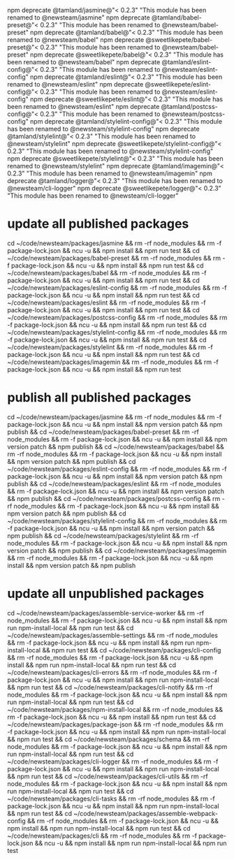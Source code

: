 
npm deprecate @tamland/jasmine@"< 0.2.3" "This module has been renamed to @newsteam/jasmine"
npm deprecate @tamland/babel-preset@"< 0.2.3" "This module has been renamed to @newsteam/babel-preset"
npm deprecate @tamland/babel@"< 0.2.3" "This module has been renamed to @newsteam/babel"
npm deprecate @sweetlikepete/babel-preset@"< 0.2.3" "This module has been renamed to @newsteam/babel-preset"
npm deprecate @sweetlikepete/babel@"< 0.2.3" "This module has been renamed to @newsteam/babel"
npm deprecate @tamland/eslint-config@"< 0.2.3" "This module has been renamed to @newsteam/eslint-config"
npm deprecate @tamland/eslint@"< 0.2.3" "This module has been renamed to @newsteam/eslint"
npm deprecate @sweetlikepete/eslint-config@"< 0.2.3" "This module has been renamed to @newsteam/eslint-config"
npm deprecate @sweetlikepete/eslint@"< 0.2.3" "This module has been renamed to @newsteam/eslint"
npm deprecate @tamland/postcss-config@"< 0.2.3" "This module has been renamed to @newsteam/postcss-config"
npm deprecate @tamland/stylelint-config@"< 0.2.3" "This module has been renamed to @newsteam/stylelint-config"
npm deprecate @tamland/stylelint@"< 0.2.3" "This module has been renamed to @newsteam/stylelint"
npm deprecate @sweetlikepete/stylelint-config@"< 0.2.3" "This module has been renamed to @newsteam/stylelint-config"
npm deprecate @sweetlikepete/stylelint@"< 0.2.3" "This module has been renamed to @newsteam/stylelint"
npm deprecate @tamland/imagemin@"< 0.2.3" "This module has been renamed to @newsteam/imagemin"
npm deprecate @tamland/logger@"< 0.2.3" "This module has been renamed to @newsteam/cli-logger"
npm deprecate @sweetlikepete/logger@"< 0.2.3" "This module has been renamed to @newsteam/cli-logger"

# update all published packages

cd ~/code/newsteam/packages/jasmine                 && rm -rf node_modules && rm -f package-lock.json && ncu -u && npm install && npm run test &&
cd ~/code/newsteam/packages/babel-preset            && rm -rf node_modules && rm -f package-lock.json && ncu -u && npm install && npm run test &&
cd ~/code/newsteam/packages/babel                   && rm -rf node_modules && rm -f package-lock.json && ncu -u && npm install && npm run test &&
cd ~/code/newsteam/packages/eslint-config           && rm -rf node_modules && rm -f package-lock.json && ncu -u && npm install && npm run test &&
cd ~/code/newsteam/packages/eslint                  && rm -rf node_modules && rm -f package-lock.json && ncu -u && npm install && npm run test &&
cd ~/code/newsteam/packages/postcss-config          && rm -rf node_modules && rm -f package-lock.json && ncu -u && npm install && npm run test &&
cd ~/code/newsteam/packages/stylelint-config        && rm -rf node_modules && rm -f package-lock.json && ncu -u && npm install && npm run test &&
cd ~/code/newsteam/packages/stylelint               && rm -rf node_modules && rm -f package-lock.json && ncu -u && npm install && npm run test &&
cd ~/code/newsteam/packages/imagemin                && rm -rf node_modules && rm -f package-lock.json && ncu -u && npm install && npm run test

# publish all published packages

cd ~/code/newsteam/packages/jasmine                 && rm -rf node_modules && rm -f package-lock.json && ncu -u && npm install && npm version patch && npm publish &&
cd ~/code/newsteam/packages/babel-preset            && rm -rf node_modules && rm -f package-lock.json && ncu -u && npm install && npm version patch && npm publish &&
cd ~/code/newsteam/packages/babel                   && rm -rf node_modules && rm -f package-lock.json && ncu -u && npm install && npm version patch && npm publish &&
cd ~/code/newsteam/packages/eslint-config           && rm -rf node_modules && rm -f package-lock.json && ncu -u && npm install && npm version patch && npm publish &&
cd ~/code/newsteam/packages/eslint                  && rm -rf node_modules && rm -f package-lock.json && ncu -u && npm install && npm version patch && npm publish &&
cd ~/code/newsteam/packages/postcss-config          && rm -rf node_modules && rm -f package-lock.json && ncu -u && npm install && npm version patch && npm publish &&
cd ~/code/newsteam/packages/stylelint-config        && rm -rf node_modules && rm -f package-lock.json && ncu -u && npm install && npm version patch && npm publish &&
cd ~/code/newsteam/packages/stylelint               && rm -rf node_modules && rm -f package-lock.json && ncu -u && npm install && npm version patch && npm publish &&
cd ~/code/newsteam/packages/imagemin                && rm -rf node_modules && rm -f package-lock.json && ncu -u && npm install && npm version patch && npm publish

# update all unpublished packages

cd ~/code/newsteam/packages/assemble-service-worker && rm -rf node_modules && rm -f package-lock.json && ncu -u && npm install && npm run npm-install-local && npm run test &&
cd ~/code/newsteam/packages/assemble-settings       && rm -rf node_modules && rm -f package-lock.json && ncu -u && npm install && npm run npm-install-local && npm run test &&
cd ~/code/newsteam/packages/cli-config              && rm -rf node_modules && rm -f package-lock.json && ncu -u && npm install && npm run npm-install-local && npm run test &&
cd ~/code/newsteam/packages/cli-errors              && rm -rf node_modules && rm -f package-lock.json && ncu -u && npm install && npm run npm-install-local && npm run test &&
cd ~/code/newsteam/packages/cli-notify              && rm -rf node_modules && rm -f package-lock.json && ncu -u && npm install && npm run npm-install-local && npm run test &&
cd ~/code/newsteam/packages/npm-install-local       && rm -rf node_modules && rm -f package-lock.json && ncu -u && npm install && npm run test &&
cd ~/code/newsteam/packages/package-json            && rm -rf node_modules && rm -f package-lock.json && ncu -u && npm install && npm run npm-install-local && npm run test &&
cd ~/code/newsteam/packages/schema                  && rm -rf node_modules && rm -f package-lock.json && ncu -u && npm install && npm run npm-install-local && npm run test &&
cd ~/code/newsteam/packages/cli-logger              && rm -rf node_modules && rm -f package-lock.json && ncu -u && npm install && npm run npm-install-local && npm run test &&
cd ~/code/newsteam/packages/cli-utils               && rm -rf node_modules && rm -f package-lock.json && ncu -u && npm install && npm run npm-install-local && npm run test &&
cd ~/code/newsteam/packages/cli-tasks               && rm -rf node_modules && rm -f package-lock.json && ncu -u && npm install && npm run npm-install-local && npm run test &&
cd ~/code/newsteam/packages/assemble-webpack-config && rm -rf node_modules && rm -f package-lock.json && ncu -u && npm install && npm run npm-install-local && npm run test &&
cd ~/code/newsteam/packages/cli                     && rm -rf node_modules && rm -f package-lock.json && ncu -u && npm install && npm run npm-install-local && npm run test